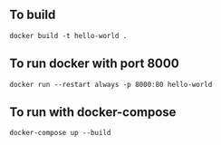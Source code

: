 ## To build
`docker build -t hello-world .`

## To run docker with port 8000
`docker run --restart always -p 8000:80 hello-world`

## To run with docker-compose
`docker-compose up --build`